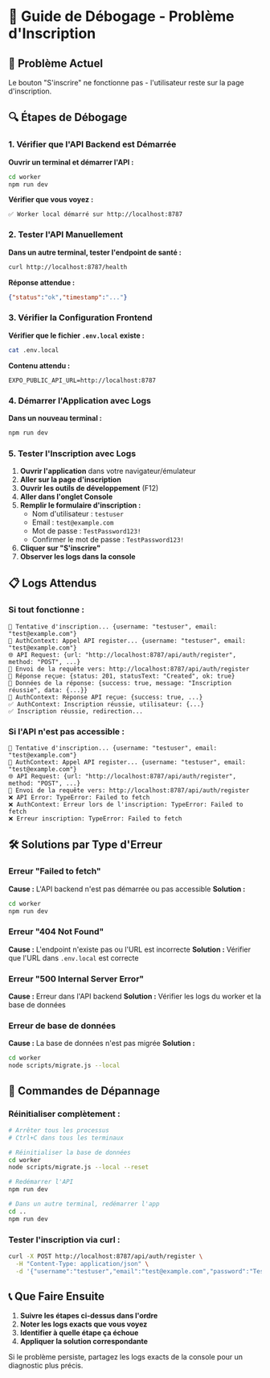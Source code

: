 # 🐛 Guide de Débogage - Problème d'Inscription

## 🎯 Problème Actuel
Le bouton "S'inscrire" ne fonctionne pas - l'utilisateur reste sur la page d'inscription.

## 🔍 Étapes de Débogage

### 1. Vérifier que l'API Backend est Démarrée

**Ouvrir un terminal et démarrer l'API :**
```bash
cd worker
npm run dev
```

**Vérifier que vous voyez :**
```
✅ Worker local démarré sur http://localhost:8787
```

### 2. Tester l'API Manuellement

**Dans un autre terminal, tester l'endpoint de santé :**
```bash
curl http://localhost:8787/health
```

**Réponse attendue :**
```json
{"status":"ok","timestamp":"..."}
```

### 3. Vérifier la Configuration Frontend

**Vérifier que le fichier `.env.local` existe :**
```bash
cat .env.local
```

**Contenu attendu :**
```
EXPO_PUBLIC_API_URL=http://localhost:8787
```

### 4. Démarrer l'Application avec Logs

**Dans un nouveau terminal :**
```bash
npm run dev
```

### 5. Tester l'Inscription avec Logs

1. **Ouvrir l'application** dans votre navigateur/émulateur
2. **Aller sur la page d'inscription**
3. **Ouvrir les outils de développement** (F12)
4. **Aller dans l'onglet Console**
5. **Remplir le formulaire d'inscription :**
   - Nom d'utilisateur : `testuser`
   - Email : `test@example.com`
   - Mot de passe : `TestPassword123!`
   - Confirmer le mot de passe : `TestPassword123!`
6. **Cliquer sur "S'inscrire"**
7. **Observer les logs dans la console**

## 📋 Logs Attendus

### Si tout fonctionne :
```
🔄 Tentative d'inscription... {username: "testuser", email: "test@example.com"}
🔄 AuthContext: Appel API register... {username: "testuser", email: "test@example.com"}
🌐 API Request: {url: "http://localhost:8787/api/auth/register", method: "POST", ...}
📡 Envoi de la requête vers: http://localhost:8787/api/auth/register
📨 Réponse reçue: {status: 201, statusText: "Created", ok: true}
📄 Données de la réponse: {success: true, message: "Inscription réussie", data: {...}}
📡 AuthContext: Réponse API reçue: {success: true, ...}
✅ AuthContext: Inscription réussie, utilisateur: {...}
✅ Inscription réussie, redirection...
```

### Si l'API n'est pas accessible :
```
🔄 Tentative d'inscription... {username: "testuser", email: "test@example.com"}
🔄 AuthContext: Appel API register... {username: "testuser", email: "test@example.com"}
🌐 API Request: {url: "http://localhost:8787/api/auth/register", method: "POST", ...}
📡 Envoi de la requête vers: http://localhost:8787/api/auth/register
❌ API Error: TypeError: Failed to fetch
❌ AuthContext: Erreur lors de l'inscription: TypeError: Failed to fetch
❌ Erreur inscription: TypeError: Failed to fetch
```

## 🛠️ Solutions par Type d'Erreur

### Erreur "Failed to fetch"
**Cause :** L'API backend n'est pas démarrée ou pas accessible
**Solution :**
```bash
cd worker
npm run dev
```

### Erreur "404 Not Found"
**Cause :** L'endpoint n'existe pas ou l'URL est incorrecte
**Solution :** Vérifier que l'URL dans `.env.local` est correcte

### Erreur "500 Internal Server Error"
**Cause :** Erreur dans l'API backend
**Solution :** Vérifier les logs du worker et la base de données

### Erreur de base de données
**Cause :** La base de données n'est pas migrée
**Solution :**
```bash
cd worker
node scripts/migrate.js --local
```

## 🔧 Commandes de Dépannage

### Réinitialiser complètement :
```bash
# Arrêter tous les processus
# Ctrl+C dans tous les terminaux

# Réinitialiser la base de données
cd worker
node scripts/migrate.js --local --reset

# Redémarrer l'API
npm run dev

# Dans un autre terminal, redémarrer l'app
cd ..
npm run dev
```

### Tester l'inscription via curl :
```bash
curl -X POST http://localhost:8787/api/auth/register \
  -H "Content-Type: application/json" \
  -d '{"username":"testuser","email":"test@example.com","password":"TestPassword123!"}'
```

## 📞 Que Faire Ensuite

1. **Suivre les étapes ci-dessus dans l'ordre**
2. **Noter les logs exacts que vous voyez**
3. **Identifier à quelle étape ça échoue**
4. **Appliquer la solution correspondante**

Si le problème persiste, partagez les logs exacts de la console pour un diagnostic plus précis.